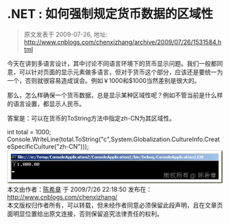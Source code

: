 # .NET : 如何强制规定货币数据的区域性 
> 原文发表于 2009-07-26, 地址: http://www.cnblogs.com/chenxizhang/archive/2009/07/26/1531584.html 


今天在讲到多语言设计，其中讨论不同语言环境下的货币显示问题。我们一般都同意，可以针对页面的显示元素做多语言，但对于货币这个部分，应该还是要统一为一个，否则就很容易造成误会。例如￥1000和$1000当然差别是很大的。

 那么，怎么样确保一个货币数据，总是显示某种区域性呢？例如不管当前是什么样的语言设置，都显示人民币。

 答案是：可以在货币的ToString方法中指定zh-CN为其区域性。

 int total = 1000;  
Console.WriteLine(total.ToString("c",System.Globalization.CultureInfo.CreateSpecificCulture("zh-CN"))); [![image](./images/1531584-image_thumb.png "image")](http://images.cnblogs.com/cnblogs_com/chenxizhang/WindowsLiveWriter/e46995f20551.NET_139C9/image_2.png) 本文由作者：[陈希章](http://www.xizhang.com) 于 2009/7/26 22:18:50 发布在：<http://www.cnblogs.com/chenxizhang/>  
 本文版权归作者所有，可以转载，但未经作者同意必须保留此段声明，且在文章页面明显位置给出原文连接，否则保留追究法律责任的权利。   




